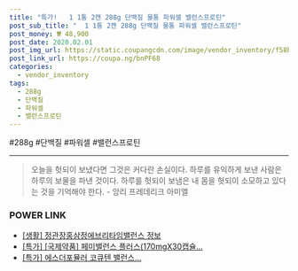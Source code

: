```yaml
--- 
title: "특가!   1 1통 2캔 288g 단백질 물통 파워셀 밸런스프로틴" 
post_sub_title: "  1 1통 2캔 288g 단백질 물통 파워셀 밸런스프로틴" 
post_money: ₩ 48,900 
post_date: 2020.02.01 
post_img_url: https://static.coupangcdn.com/image/vendor_inventory/f58b/2eb6ac4b42c3c5231cdacd455502ded0254b5f5ad88a991700f481e1e9e3.jpg 
post_link_url: https://coupa.ng/bnPF68 
categories: 
  - vendor_inventory 
tags: 
  - 288g 
  - 단백질 
  - 파워셀 
  - 밸런스프로틴 
--- 
```

  #288g #단백질 #파워셀 #밸런스프로틴 
<hr> 

> 오늘을 헛되이 보냈다면 그것은 커다란 손실이다. 하루를 유익하게 보낸 사람은 하루의 보물을 파낸 것이다. 하루를 헛되이 보냄은 내 몸을 헛되이 소모하고 있다는 것을 기억해야 한다. - 앙리 프레데리크 아미엘 


### POWER LINK

* <a href="https://blog.naver.com/santokki14/221768684260" target="_blank"> [생활] 정관장홍삼정에브리타임밸런스 정보 </a>
* <a href="https://blog.naver.com/sakai111/221788170075" target="_blank">[특가] [국제약품] 페미밸런스 플러스(170mgX30캡슐...</a>
* <a href="https://blog.naver.com/an0733/221789181201" target="_blank">[특가] 에스더포뮬러 코큐텐 밸런스...</a>
